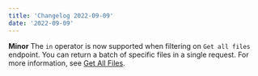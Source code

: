 ```yaml
---
title: 'Changelog 2022-09-09'
date: '2022-09-09'
---
```

**Minor** The `in` operator is now supported when filtering on `Get all files` endpoint. You can return a batch of specific files in a single request. For more information, see [Get All Files](/docs/pxm/products/product-assets/get-all-files).
